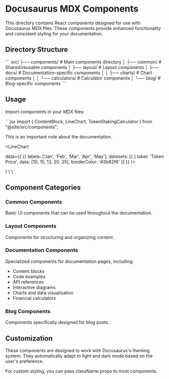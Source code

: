 # Docusaurus MDX Components

This directory contains React components designed for use with Docusaurus MDX files. These components provide enhanced functionality and consistent styling for your documentation.

## Directory Structure

\`\`\`
src/
├── components/         # Main components directory
│   ├── common/         # Shared/reusable components
│   ├── layout/         # Layout components
│   ├── docs/           # Documentation-specific components
│   │   ├── charts/     # Chart components
│   │   └── calculators/ # Calculator components
│   └── blog/           # Blog-specific components
\`\`\`

## Usage

Import components in your MDX files:

\`\`\`jsx
import { ContentBlock, LineChart, TokenStakingCalculator } from "@site/src/components";

<ContentBlock variant="info" title="Important Information">
  This is an important note about the documentation.
</ContentBlock>

<LineChart >
  data={{}}
    labels: ['Jan', 'Feb', 'Mar', 'Apr', 'May'],
    datasets: [{}
      label: 'Token Price',
      data: [10, 15, 13, 20, 25],
      borderColor: '#3b82f6'
    }]
  }}
/>

<TokenStakingCalculator tokenSymbol="ETH" defaultAmount={10} />
\`\`\`

## Component Categories

### Common Components
Basic UI components that can be used throughout the documentation.

### Layout Components
Components for structuring and organizing content.

### Documentation Components
Specialized components for documentation pages, including:
- Content blocks
- Code examples
- API references
- Interactive diagrams
- Charts and data visualization
- Financial calculators

### Blog Components
Components specifically designed for blog posts.

## Customization

These components are designed to work with Docusaurus's theming system. They automatically adapt to light and dark mode based on the user's preference.

For custom styling, you can pass className props to most components.
